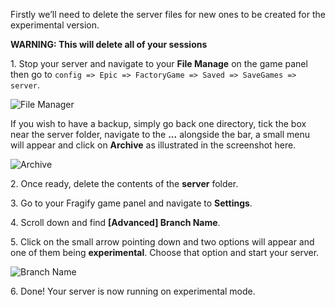 Firstly we’ll need to delete the server files for new ones to be created for the experimental version.

**WARNING: This will delete all of your sessions**

1\. Stop your server and navigate to your **File Manage** on the game panel then go to `config => Epic => FactoryGame => Saved => SaveGames => server`.

![File Manager](../images/file-manager.png)

If you wish to have a backup, simply go back one directory, tick the box near the server folder, navigate to the **...** alongside the bar, a small menu will appear and click on **Archive** as illustrated in the screenshot here.

![Archive](../images/archive.png)

2\. Once ready, delete the contents of the **server** folder.

3\. Go to your Fragify game panel and navigate to **Settings**.

4\. Scroll down and find **[Advanced] Branch Name**.

5\. Click on the small arrow pointing down and two options will appear and one of them being **experimental**. Choose that option and start your server.

![Branch Name](../images/branch-name.png)

6\. Done! Your server is now running on experimental mode.